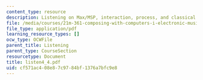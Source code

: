 ```yaml
---
content_type: resource
description: Listening on Max/MSP, interaction, process, and classical.
file: /media/courses/21m-361-composing-with-computers-i-electronic-music-composition-spring-2008/cf571ac408e87c9784bf1376a7bfc9e8_listen4_4.pdf
file_type: application/pdf
learning_resource_types: []
ocw_type: OCWFile
parent_title: Listening
parent_type: CourseSection
resourcetype: Document
title: listen4_4.pdf
uid: cf571ac4-08e8-7c97-84bf-1376a7bfc9e8
---
```

